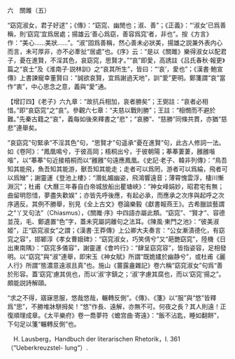 六　關雎（五）

“窈窕淑女，君子好逑”；《傳》：“窈窕、幽閒也；淑、善”；《正義》：“‘淑女’已爲善稱，則‘窈窕’宜爲居處；揚雄云‘善心爲窈，善容爲窕’者，非也”。按《方言》作：“美心……美狀……”。“淑”固爲善稱，然心善未必狀美，揚雄之説兼外表内心而言，未可厚非，亦不必牽扯“居處”也。《序》云：“是以《關雎》樂得淑女以配君子，憂在進賢，不淫其色，哀窈窕，思賢才。”“哀”即愛，高誘註《吕氏春秋·報更》篇之“哀士”及《淮南子·説林訓》之“哀其所生”，皆曰：“‘哀’，愛也”；《漢書·鮑宣傳》上書諫寵幸董賢曰：“誠欲哀賢，宜爲謝過天地”，訓“愛”更明。鄭箋謂“哀”當作“衷”，中心思念之意，義與“愛”通。

【增訂四】《老子》六九章：“故抗兵相加，哀者勝矣”；王弼註：“哀者必相惜。”即“哀窈窕”之“哀”。參觀六七章：“夫慈以戰則勝”；王註：“相憫而不避於難。”先秦古籍之“哀”，義每如後來釋書之“悲”；“哀勝”、“慈勝”同條共貫，亦猶“慈悲”連舉矣。

“哀窈窕”句緊承“不淫其色”句，“思賢才”句遥承“憂在進賢”句，此古人修詞一法。如《卷阿》：“鳳凰鳴兮，于彼高岡；梧桐出兮，于彼朝陽；菶菶萋萋，雝雝喈喈”，以“菶菶”句近接梧桐而以“雝雝”句遠應鳳凰。《史記·老子、韓非列傳》：“鳥吾知其能飛，魚吾知其能游，獸吾知其能走；走者可以爲罔，游者可以爲綸，飛者可以爲矰”；謝靈運《登池上樓》：“潛虬媚幽姿，飛鴻響遠音；薄霄愧雲浮，棲川慚淵沉”；杜甫《大曆三年春自白帝城放船出瞿塘峽》：“神女峰娟妙，昭君宅有無；曲留明怨惜，夢盡失歡娱”；亦皆先呼後應，有起必承，而應承之次序與起呼之次序適反。其例不勝舉，别見《全上古文》卷論樂毅《獻書報燕王》。古希臘談藝謂之“丫叉句法”（Chiasmus），《關雎·序》中四語亦屬此類。“窈窕”、“賢才”、容德並茂，毛、鄭遺置“色”字，蓋未究屬詞離句之法耳。《陳風·東門之池》：“彼美淑姬”，正“窈窕淑女”之謂；《漢書·王莽傳》上公卿大夫奏言：“公女漸漬德化，有窈窕之容”，邯鄲淳《孝女曹娥碑》：“窈窕淑女，巧笑倩兮”又“葩艷窈窕”，陸機《日出東南隅》：“窈窕多儀容”，謝靈運《會吟行》：“肆呈窈窕容”，皆指姿容，足相發明。以“窈窕”與“淑”連舉，即宋玉《神女賦》所謂“既姽嫿於幽静兮”，或杜甫《麗人行》所謂“態濃意遠淑且真”也。施山《薑露盦雜記》卷六稱“窈窕淑女”句爲“善於形容。蓋‘窈窕’慮其佻也，而以‘淑’字鎮之；‘淑’字慮其腐也，而以‘窈窕’揚之”。頗能説詩解頤。

“求之不得，寤寐思服，悠哉悠哉，輾轉反側”。《傳》、《箋》以“服”與“悠”皆釋爲“思”，不勝堆牀駢拇矣！“悠”作長、遠解，亦無不可。何夜之長？其人則遠！正復順理成章。《太平樂府》卷一喬夢符《蟾宫曲·寄遠》：“飯不沾匙，睡如翻餅”，下句足以箋“輾轉反側”也。







　H. Lausberg，Handbuch der literarischen Rhetorik，I. 361（“Ueberkreuzstel-
lung”）.